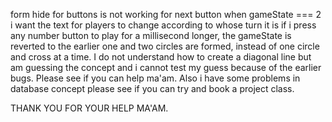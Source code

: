 form hide for buttons is not working for next button when gameState === 2
i want the text for players to change according to whose turn it is
if i press any number button to play for a millisecond longer, the gameState is reverted to the earlier one and two circles are formed,
instead of one circle and cross at a time.
I do not understand how to create a diagonal line but am guessing the concept and i cannot test my guess because of the earlier bugs.
Please see if you can help ma'am.
Also i have some problems in database concept please see if you can try and book a project class.

THANK YOU FOR YOUR HELP MA'AM.

